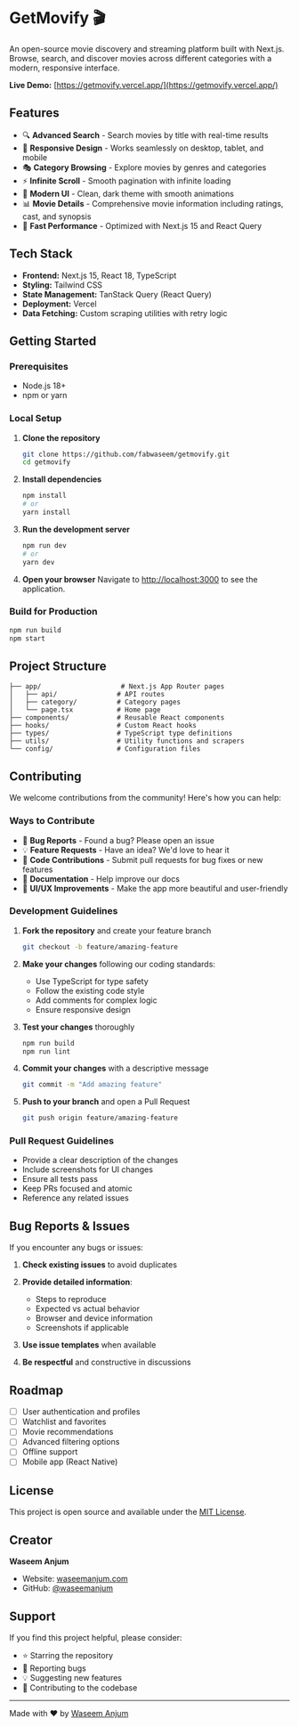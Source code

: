 # GetMovify 🎬

An open-source movie discovery and streaming platform built with Next.js. Browse, search, and discover movies across different categories with a modern, responsive interface.

**Live Demo:** [https://getmovify.vercel.app/](https://getmovify.vercel.app/)

## Features

- 🔍 **Advanced Search** - Search movies by title with real-time results
- 📱 **Responsive Design** - Works seamlessly on desktop, tablet, and mobile
- 🎭 **Category Browsing** - Explore movies by genres and categories
- ⚡ **Infinite Scroll** - Smooth pagination with infinite loading
- 🎨 **Modern UI** - Clean, dark theme with smooth animations
- 📊 **Movie Details** - Comprehensive movie information including ratings, cast, and synopsis
- 🚀 **Fast Performance** - Optimized with Next.js 15 and React Query

## Tech Stack

- **Frontend:** Next.js 15, React 18, TypeScript
- **Styling:** Tailwind CSS
- **State Management:** TanStack Query (React Query)
- **Deployment:** Vercel
- **Data Fetching:** Custom scraping utilities with retry logic

## Getting Started

### Prerequisites

- Node.js 18+
- npm or yarn

### Local Setup

1. **Clone the repository**

   ```bash
   git clone https://github.com/fabwaseem/getmovify.git
   cd getmovify
   ```

2. **Install dependencies**

   ```bash
   npm install
   # or
   yarn install
   ```

3. **Run the development server**

   ```bash
   npm run dev
   # or
   yarn dev
   ```

4. **Open your browser**
   Navigate to [http://localhost:3000](http://localhost:3000) to see the application.

### Build for Production

```bash
npm run build
npm start
```

## Project Structure

```
├── app/                    # Next.js App Router pages
│   ├── api/               # API routes
│   ├── category/          # Category pages
│   └── page.tsx           # Home page
├── components/            # Reusable React components
├── hooks/                 # Custom React hooks
├── types/                 # TypeScript type definitions
├── utils/                 # Utility functions and scrapers
└── config/                # Configuration files
```

## Contributing

We welcome contributions from the community! Here's how you can help:

### Ways to Contribute

- 🐛 **Bug Reports** - Found a bug? Please open an issue
- 💡 **Feature Requests** - Have an idea? We'd love to hear it
- 🔧 **Code Contributions** - Submit pull requests for bug fixes or new features
- 📖 **Documentation** - Help improve our docs
- 🎨 **UI/UX Improvements** - Make the app more beautiful and user-friendly

### Development Guidelines

1. **Fork the repository** and create your feature branch

   ```bash
   git checkout -b feature/amazing-feature
   ```

2. **Make your changes** following our coding standards:

   - Use TypeScript for type safety
   - Follow the existing code style
   - Add comments for complex logic
   - Ensure responsive design

3. **Test your changes** thoroughly

   ```bash
   npm run build
   npm run lint
   ```

4. **Commit your changes** with a descriptive message

   ```bash
   git commit -m "Add amazing feature"
   ```

5. **Push to your branch** and open a Pull Request
   ```bash
   git push origin feature/amazing-feature
   ```

### Pull Request Guidelines

- Provide a clear description of the changes
- Include screenshots for UI changes
- Ensure all tests pass
- Keep PRs focused and atomic
- Reference any related issues

## Bug Reports & Issues

If you encounter any bugs or issues:

1. **Check existing issues** to avoid duplicates
2. **Provide detailed information**:

   - Steps to reproduce
   - Expected vs actual behavior
   - Browser and device information
   - Screenshots if applicable

3. **Use issue templates** when available
4. **Be respectful** and constructive in discussions

## Roadmap

- [ ] User authentication and profiles
- [ ] Watchlist and favorites
- [ ] Movie recommendations
- [ ] Advanced filtering options
- [ ] Offline support
- [ ] Mobile app (React Native)

## License

This project is open source and available under the [MIT License](LICENSE).

## Creator

**Waseem Anjum**

- Website: [waseemanjum.com](https://waseemanjum.com)
- GitHub: [@waseemanjum](https://github.com/waseemanjum)

## Support

If you find this project helpful, please consider:

- ⭐ Starring the repository
- 🐛 Reporting bugs
- 💡 Suggesting new features
- 🤝 Contributing to the codebase

---

Made with ❤️ by [Waseem Anjum](https://waseemanjum.com)
